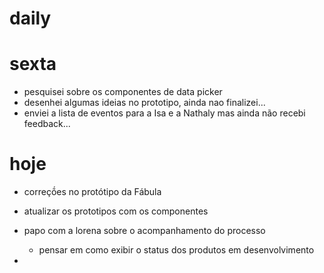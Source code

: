 # daily

# sexta
- pesquisei sobre os componentes de data picker
- desenhei algumas ideias no prototipo, ainda nao finalizei...
- enviei a lista de eventos para a Isa e a Nathaly mas ainda não recebi feedback...

# hoje
- correçṍes no protótipo da Fábula
- atualizar os prototipos com os componentes

- papo com a lorena sobre o acompanhamento do processo
  - pensar em como exibir o status dos produtos em desenvolvimento
- 